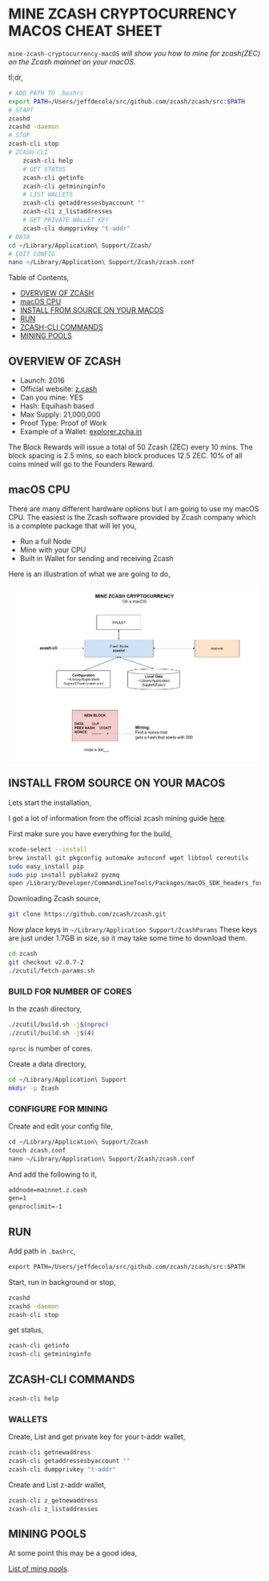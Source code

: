 # MINE ZCASH CRYPTOCURRENCY MACOS CHEAT SHEET

`mine-zcash-cryptocurrency-macOS` _will show you how to mine for zcash(ZEC) on the
Zcash mainnet on your macOS._

tl;dr,

```bash
# ADD PATH TO .bashrc
export PATH=/Users/jeffdecola/src/github.com/zcash/zcash/src:$PATH
# START
zcashd
zcashd -daemon
# STOP
zcash-cli stop
# ZCASH-CLI
    zcash-cli help
    # GET STATUS
    zcash-cli getinfo
    zcash-cli getmininginfo
    # LIST WALLETS
    zcash-cli getaddressesbyaccount ""
    zcash-cli z_listaddresses
    # GET PRIVATE WALLET KEY
    zcash-cli dumpprivkey "t-addr"
# DATA
cd ~/Library/Application\ Support/Zcash/
# EDIT CONFIG
nano ~/Library/Application\ Support/Zcash/zcash.conf
```

Table of Contents,

* [OVERVIEW OF ZCASH](https://github.com/JeffDeCola/my-cheat-sheets/tree/master/software/development/software-architectures/blockchain/mine-zcash-cryptocurrency-macos#overview-of-zcash)
* [macOS CPU](https://github.com/JeffDeCola/my-cheat-sheets/tree/master/software/development/software-architectures/blockchain/mine-zcash-cryptocurrency-macos#macos-cpu)
* [INSTALL FROM SOURCE ON YOUR MACOS](https://github.com/JeffDeCola/my-cheat-sheets/tree/master/software/development/software-architectures/blockchain/mine-zcash-cryptocurrency-macos#install-from-source-on-your-macos)
* [RUN](https://github.com/JeffDeCola/my-cheat-sheets/tree/master/software/development/software-architectures/blockchain/mine-zcash-cryptocurrency-macos#run)
* [ZCASH-CLI COMMANDS](https://github.com/JeffDeCola/my-cheat-sheets/tree/master/software/development/software-architectures/blockchain/mine-zcash-cryptocurrency-macos#zcash-cli-commands)
* [MINING POOLS](https://github.com/JeffDeCola/my-cheat-sheets/tree/master/software/development/software-architectures/blockchain/mine-zcash-cryptocurrency-macos#mining-pools)

## OVERVIEW OF ZCASH

* Launch: 2016
* Official website:
  [z.cash](https://z.cash/)
* Can you mine: YES
* Hash: Equihash based
* Max Supply: 21,000,000
* Proof Type: Proof of Work
* Example of a Wallet:
  [explorer.zcha.in](https://explorer.zcha.in/accounts/t1h1xStMimJTxAo9DvLY7koDj9UkKDACtxb)

The Block Rewards will issue a total of 50 Zcash (ZEC) every 10 mins.
The block spacing is 2.5 mins, so each block produces 12.5 ZEC.
10% of all coins mined will go to the Founders Reward.

## macOS CPU

There are many different hardware options but I am going to use
my macOS CPU. The easiest is the Zcash software provided by
Zcash company which is a complete package that will let you,

* Run a full Node
* Mine with your CPU
* Built in Wallet for sending and receiving Zcash

Here is an illustration of what we are going to do,

![IMAGE - mine-zcash-cryptocurrency - IMAGE](../../../../../docs/pics/mine-zcash-cryptocurrency.jpg)

## INSTALL FROM SOURCE ON YOUR MACOS

Lets start the installation,

I got a lot of information from the official zcash mining guide
[here](https://zcash.readthedocs.io/en/latest/rtd_pages/zcash_mining_guide.html).

First make sure you have everything for the build,

```bash
xcode-select --install
brew install git pkgconfig automake autoconf wget libtool coreutils
sudo easy_install pip
sudo pip install pyblake2 pyzmq
open /Library/Developer/CommandLineTools/Packages/macOS_SDK_headers_for_macOS_10.14.pkg
```

Downloading Zcash source,

```bash
git clone https://github.com/zcash/zcash.git
```

Now place keys in `~/Library/Application Support/ZcashParams`
These keys are just under 1.7GB in size, so it
may take some time to download them.

```bash
cd zcash
git checkout v2.0.7-2
./zcutil/fetch-params.sh
```

### BUILD FOR NUMBER OF CORES

In the zcash directory,

```bash
./zcutil/build.sh -j$(nproc)
./zcutil/build.sh -j$(4)
```

`nproc` is number of cores.

Create a data directory,

```bash
cd ~/Library/Application\ Support
mkdir -p Zcash
```

### CONFIGURE FOR MINING

Create and edit your config file,

```txt
cd ~/Library/Application\ Support/Zcash
touch zcash.conf
nano ~/Library/Application\ Support/Zcash/zcash.conf
```

And add the following to it,

```txt
addnode=mainnet.z.cash
gen=1
genproclimit=-1
```

## RUN

Add path in `.bashrc`,

```txt
export PATH=/Users/jeffdecola/src/github.com/zcash/zcash/src:$PATH
```

Start, run in background or stop,

```bash
zcashd
zcashd -daemon
zcash-cli stop
```

get status,

```bash
zcash-cli getinfo
zcash-cli getmininginfo
```

## ZCASH-CLI COMMANDS

```bash
zcash-cli help
```

### WALLETS

Create, List and get private key for your t-addr wallet,

```bash
zcash-cli getnewaddress
zcash-cli getaddressesbyaccount ""
zcash-cli dumpprivkey "t-addr"
```

Create and List z-addr wallet,

```bash
zcash-cli z_getnewaddress
zcash-cli z_listaddresses
```

## MINING POOLS

At some point this may be a good idea,

[List of ming pools](https://www.zcashcommunity.com/mining/mining-pools/).
